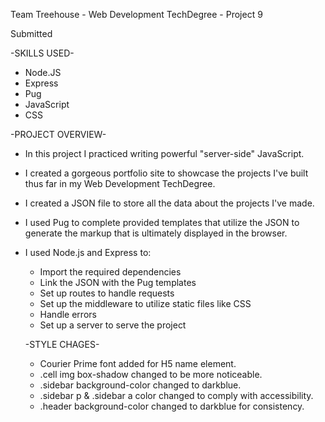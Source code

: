 Team Treehouse - Web Development TechDegree - Project 9

Submitted

-SKILLS USED-

- Node.JS
- Express
- Pug
- JavaScript
- CSS

-PROJECT OVERVIEW-

- In this project I practiced writing powerful "server-side" JavaScript.
- I created a gorgeous portfolio site to showcase the projects I've built thus far in my Web Development TechDegree.
- I created a JSON file to store all the data about the projects I've made.
- I used Pug to complete provided templates that utilize the JSON to generate the markup that is ultimately displayed in the browser.
- I used Node.js and Express to:
  - Import the required dependencies
  - Link the JSON with the Pug templates
  - Set up routes to handle requests
  - Set up the middleware to utilize static files like CSS
  - Handle errors
  - Set up a server to serve the project

  -STYLE CHAGES-
  - Courier Prime font added for H5 name element.
  - .cell img box-shadow changed to be more noticeable.
  - .sidebar background-color changed to darkblue.
  - .sidebar p & .sidebar a color changed to comply with accessibility.
  - .header background-color changed to darkblue for consistency.
